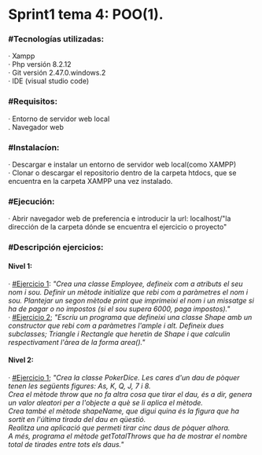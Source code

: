 **<h1>Sprint1 tema 4: POO(1).</h1>**

**<h3>#Tecnologías utilizadas:</h3>**
    · Xampp<br>
    · Php versión 8.2.12<br>
    · Git versión 2.47.0.windows.2<br>
    · IDE (visual studio code)

**<h3>#Requisitos:</h3>**
    · Entorno de servidor web local<br>
    . Navegador web

**<h3>#Instalacíon:</h3>**
    · Descargar e instalar un entorno de servidor web local(como XAMPP)<br>
    · Clonar o descargar el repositorio dentro de la carpeta htdocs, que se encuentra en la carpeta XAMPP una vez instalado.

**<h3>#Ejecución:</h3>**
    · Abrir navegador web de preferencia e introducir la url: localhost/"la dirección de la carpeta dónde se encuentra el ejercicio o proyecto"

**<h3>#Descripción ejercicios:</h3>**
    **<h4>Nivel 1:</h4>**
    · <a href="1.4.1_POO1_nivell1">#Ejercicio 1</a>: *"Crea una classe Employee, defineix com a atributs el seu nom i sou. Definir un mètode initialize que rebi com a paràmetres el nom i sou. Plantejar un segon mètode print que imprimeixi el nom i un missatge si ha de pagar o no impostos (si el sou supera 6000, paga impostos)."*<br>
    · <a href="1.4.2_POO1_nivell1">#Ejercicio 2</a>; *"Escriu un programa que defineixi una classe Shape amb un constructor que rebi com a paràmetres l'ample i alt. Defineix dues subclasses; Triangle i Rectangle que heretin de Shape i que calculin respectivament l'àrea de la forma area()."*
    **<h4>Nivel 2:</h4>**
    · <a href="1.4.1_POO1_nivell2">#Ejercicio 1</a>; *"Crea la classe PokerDice. Les cares d'un dau de pòquer tenen les següents 
    figures: As, K, Q, J, 7 i 8.<br>Crea el mètode throw que no fa altra cosa que tirar el dau, és a dir, genera un valor aleatori 
    per a l'objecte a què se li aplica el mètode.<br>Crea també el mètode shapeName, que digui quina és la figura que ha sortit en 
    l'última tirada del dau en qüestió.<br>Realitza una aplicació que permeti tirar cinc daus de pòquer alhora.<br>A més, programa 
    el mètode getTotalThrows que ha de mostrar el nombre total de tirades entre tots els daus."*
